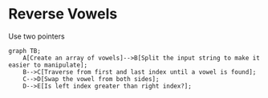 # Reverse Vowels

Use two pointers

```mermaid
graph TB;
    A[Create an array of vowels]-->B[Split the input string to make it easier to manipulate];
    B-->C[Traverse from first and last index until a vowel is found];
    C-->D[Swap the vowel from both sides];
    D-->E[Is left index greater than right index?];
   
```
